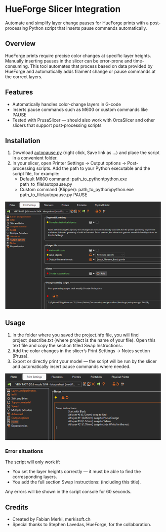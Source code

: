 # HueForge Slicer Integration

Automate and simplify layer change pauses for HueForge prints with a post-processing Python script that inserts pause commands automatically.

## Overview

HueForge prints require precise color changes at specific layer heights. Manually inserting pauses in the slicer can be error-prone and time-consuming.
This tool automates that process based on data provided by HueForge and automatically adds filament change or pause commands at the correct layers.

## Features

- Automatically handles color-change layers in G-code 
- Inserts pause commands such as M600 or custom commands like PAUSE
- Tested with PrusaSlicer — should also work with OrcaSlicer and other slicers that support post-processing scripts

## Installation

1. Download [autopause.py](https://github.com/merkisoft/hueforge-slicer-integration/raw/refs/heads/main/autopause.py) (right click, Save link as ...) and place the script in a convenient folder.
1. In your slicer, open Printer Settings → Output options → Post-processing scripts. Add the path to your Python executable and the script file, for example:
   - Default M600 command: path_to_python\python.exe path_to_file\autopause.py
   - Custom command (Klipper): path_to_python\python.exe path_to_file\autopause.py PAUSE

![installation](scripts.png)

## Usage

1. In the folder where you saved the project.hfp file, you will find project_describe.txt (where project is the name of your file). Open this text file and copy the section titled Swap Instructions:.
1. Add the color changes in the slicer’s Print Settings → Notes section (Prusa).
1. Export or directly print your model — the script will be run by the slicer and automatically insert pause commands where needed.

![usage](notes.png)

### Error situations

The script will only work if:
- You set the layer heights correctly — it must be able to find the corresponding layers.
- You add the full section Swap Instructions: (including this title).

Any errors will be shown in the script console for 60 seconds.

## Credits

- Created by Fabian Merki, merkisoft.ch
- Special thanks to Stephen Lavedas, HueForge, for the collaboration.
